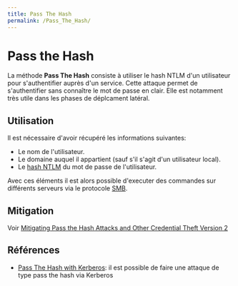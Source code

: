```yaml
---
title: Pass The Hash
permalink: /Pass_The_Hash/
---
```


# Pass the Hash

La méthode **Pass The Hash** consiste à utiliser le hash NTLM d'un utilisateur pour s'authentifier auprès d'un service. Cette attaque permet de s'authentifier sans connaître le mot de passe en clair. Elle est notamment très utile dans les phases de déplcament latéral.

Utilisation
-----------

Il est nécessaire d'avoir récupéré les informations suivantes:

-   Le nom de l'utilisateur.
-   Le domaine auquel il appartient (sauf s'il s'agit d'un utilisateur local).
-   Le [hash NTLM](/NTLM/) du mot de passe de l'utilisateur.

Avec ces éléments il est alors possible d'executer des commandes sur différents serveurs via le protocole [SMB](/SMB "wikilink").

Mitigation
----------

Voir [Mitigating Pass the Hash Attacks and Other Credential Theft Version 2](https://download.microsoft.com/download/7/7/A/77ABC5BD-8320-41AF-863C-6ECFB10CB4B9/Mitigating-Pass-the-Hash-Attacks-and-Other-Credential-Theft-Version-2.pdf)


## Références
-   [Pass The Hash with Kerberos](/https://malicious.link/post/2018/pass-the-hash-with-kerberos/): il est possible de faire une attaque de type pass the hash via Kerberos
